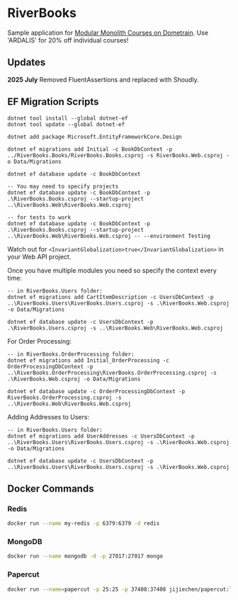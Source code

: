 # RiverBooks

Sample application for [Modular Monolith Courses on Dometrain](https://dometrain.com/author/steve-ardalis-smith/). Use 'ARDALIS' for 20% off individual courses!

## Updates

**2025 July** Removed FluentAssertions and replaced with Shoudly.

## EF Migration Scripts

```dotnetcli
dotnet tool install --global dotnet-ef
dotnet tool update --global dotnet-ef

dotnet add package Microsoft.EntityFrameworkCore.Design

dotnet ef migrations add Initial -c BookDbContext -p ../RiverBooks.Books/RiverBooks.Books.csproj -s RiverBooks.Web.csproj -o Data/Migrations

dotnet ef database update -c BookDbContext

-- You may need to specify projects
dotnet ef database update -c BookDbContext -p .\RiverBooks.Books.csproj --startup-project ..\RiverBooks.Web\RiverBooks.Web.csproj

-- for tests to work
dotnet ef database update -c BookDbContext -p .\RiverBooks.Books.csproj --startup-project ..\RiverBooks.Web\RiverBooks.Web.csproj -- --environment Testing
```

Watch out for `<InvariantGlobalization>true</InvariantGlobalization>` in your Web API project.

Once you have multiple modules you need so specify the context every time:

```dotnetcli
-- in RiverBooks.Users folder:
dotnet ef migrations add CartItemDescription -c UsersDbContext -p ..\RiverBooks.Users\RiverBooks.Users.csproj -s .\RiverBooks.Web.csproj -o Data/Migrations

dotnet ef database update -c UsersDbContext -p .\RiverBooks.Users.csproj -s ..\RiverBooks.Web\RiverBooks.Web.csproj
```

For Order Processing:

```dotnetcli
-- in RiverBooks.OrderProcessing folder:
dotnet ef migrations add Initial_OrderProcessing -c OrderProcessingDbContext -p ..\RiverBooks.OrderProcessing\RiverBooks.OrderProcessing.csproj -s .\RiverBooks.Web.csproj -o Data/Migrations

dotnet ef database update -c OrderProcessingDbContext -p RiverBooks.OrderProcessing.csproj -s ..\RiverBooks.Web\RiverBooks.Web.csproj
```

Adding Addresses to Users:

```dotnetcli
-- in RiverBooks.Users folder:
dotnet ef migrations add UserAddresses -c UsersDbContext -p ..\RiverBooks.Users\RiverBooks.Users.csproj -s .\RiverBooks.Web.csproj -o Data/Migrations

dotnet ef database update -c UsersDbContext -p ..\RiverBooks.Users\RiverBooks.Users.csproj -s .\RiverBooks.Web.csproj
```

## Docker Commands

### Redis

```bash
docker run --name my-redis -p 6379:6379 -d redis
```

### MongoDB

```bash
docker run --name mongodb -d -p 27017:27017 mongo
```

### Papercut

```bash
docker run --name=papercut -p 25:25 -p 37408:37408 jijiechen/papercut:latest -d
```
